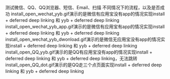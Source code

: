 测试微信、QQ、QQ浏览器、短信、Email、扫描
不同情况下的流程，以及是否成功
install_open_wechat_yyb.gif演示的是微信有应用宝没有app的情况实现install + deferred deep linking 和 yyb + deferred deep linking
install_open_wechat_yyb_app.gif演示的是微信有应用宝有app的情况实现install + deferred deep linking 和 yyb + deferred deep linking
install_open_wechat_yyb_dwonload.gif演示的是微信无应用宝没有app的情况实现install + deferred deep linking 和 yyb + deferred deep linking
install_open_QQ_yyb.gif演示的是QQ有应用宝没有app的情况实现install + deferred deep linking 和 yyb + deferred deep linking，无法跳转
install_open_QQ_dot.gif演示的是QQ走三个点页面实现install + deferred deep linking 和 yyb + deferred deep linking
